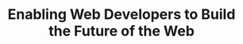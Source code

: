 ---
title: "Enabling Web Developers to Build the Future of the Web"
speaker: Yehuda Katz
event: CascadiaJS 2018
tags: ["Web Standards"]
abstract: ""
ytID: 3bStv_QbFlo
layout: talk
---